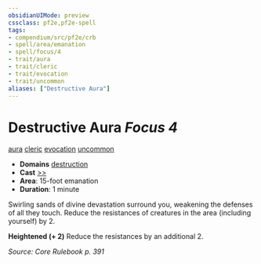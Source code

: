 ```yaml
---
obsidianUIMode: preview
cssclass: pf2e,pf2e-spell
tags:
- compendium/src/pf2e/crb
- spell/area/emanation
- spell/focus/4
- trait/aura
- trait/cleric
- trait/evocation
- trait/uncommon
aliases: ["Destructive Aura"]
---
```

# Destructive Aura *Focus 4*   
[aura](Reference/Rules/Traits/aura.md "Aura Combat Trait")  [cleric](Reference/Rules/Traits/cleric.md "Cleric Class Trait")  [evocation](evocation.md "Evocation School Trait")  [uncommon](uncommon.md "Uncommon Rarity Trait")  

- **Domains** [destruction](Reference/Compendium/Setting/domains.md#Destruction)
- **Cast** [>>](chapter-9-playing-the-game.md#Actions "Two-Action") 
- **Area**: 15-foot emanation
- **Duration**: 1 minute

Swirling sands of divine devastation surround you, weakening the defenses of all they touch. Reduce the resistances of creatures in the area (including yourself) by 2.

**Heightened (+ 2)** Reduce the resistances by an additional 2.

*Source: Core Rulebook p. 391*